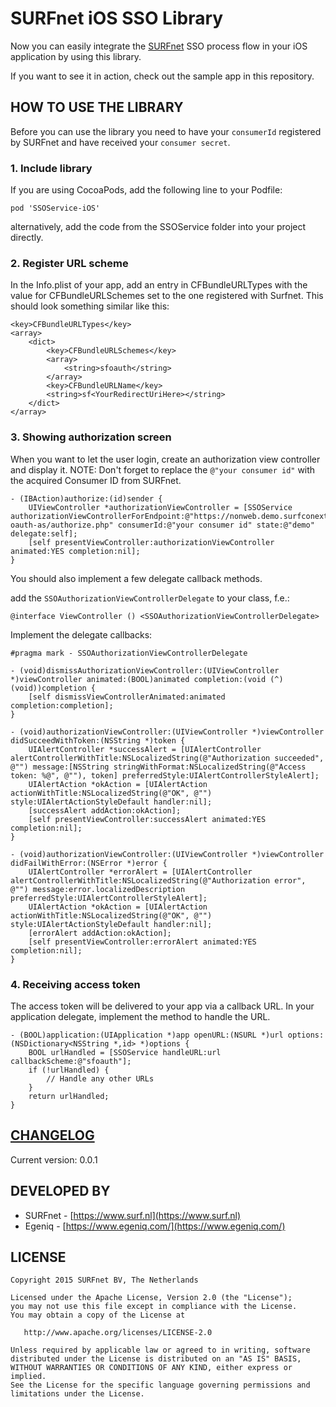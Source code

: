 SURFnet iOS SSO Library
===================================================

Now you can easily integrate the [SURFnet](https://www.surf.nl) SSO process flow in your iOS application by using this library.

If you want to see it in action, check out the sample app in this repository.


HOW TO USE THE LIBRARY
-----

Before you can use the library you need to have your `consumerId` registered by SURFnet and have received your `consumer secret`.

### 1. Include library

If you are using CocoaPods, add the following line to your Podfile:

    pod 'SSOService-iOS'

alternatively, add the code from the SSOService folder into your project directly.

### 2. Register URL scheme

In the Info.plist of your app, add an entry in CFBundleURLTypes with the value for CFBundleURLSchemes set to the one registered with Surfnet.
This should look something similar like this:

    <key>CFBundleURLTypes</key>
    <array>
		<dict>
			<key>CFBundleURLSchemes</key>
			<array>
				<string>sfoauth</string>
			</array>
			<key>CFBundleURLName</key>
			<string>sf<YourRedirectUriHere></string>
		</dict>
    </array>

### 3. Showing authorization screen

When you want to let the user login, create an authorization view controller and display it.
NOTE: Don't forget to replace the `@"your consumer id"` with the acquired Consumer ID from SURFnet.

    - (IBAction)authorize:(id)sender {
        UIViewController *authorizationViewController = [SSOService authorizationViewControllerForEndpoint:@"https://nonweb.demo.surfconext.nl/php-oauth-as/authorize.php" consumerId:@"your consumer id" state:@"demo" delegate:self];
        [self presentViewController:authorizationViewController animated:YES completion:nil];
    }

You should also implement a few delegate callback methods.

add the `SSOAuthorizationViewControllerDelegate` to your class, f.e.:

    @interface ViewController () <SSOAuthorizationViewControllerDelegate>
    
Implement the delegate callbacks:

    #pragma mark - SSOAuthorizationViewControllerDelegate

    - (void)dismissAuthorizationViewController:(UIViewController *)viewController animated:(BOOL)animated completion:(void (^)(void))completion {
        [self dismissViewControllerAnimated:animated completion:completion];
    }

    - (void)authorizationViewController:(UIViewController *)viewController didSucceedWithToken:(NSString *)token {
        UIAlertController *successAlert = [UIAlertController alertControllerWithTitle:NSLocalizedString(@"Authorization succeeded", @"") message:[NSString stringWithFormat:NSLocalizedString(@"Access token: %@", @""), token] preferredStyle:UIAlertControllerStyleAlert];
        UIAlertAction *okAction = [UIAlertAction actionWithTitle:NSLocalizedString(@"OK", @"") style:UIAlertActionStyleDefault handler:nil];
        [successAlert addAction:okAction];
        [self presentViewController:successAlert animated:YES completion:nil];
    }

    - (void)authorizationViewController:(UIViewController *)viewController didFailWithError:(NSError *)error {
        UIAlertController *errorAlert = [UIAlertController alertControllerWithTitle:NSLocalizedString(@"Authorization error", @"") message:error.localizedDescription preferredStyle:UIAlertControllerStyleAlert];
        UIAlertAction *okAction = [UIAlertAction actionWithTitle:NSLocalizedString(@"OK", @"") style:UIAlertActionStyleDefault handler:nil];
        [errorAlert addAction:okAction];
        [self presentViewController:errorAlert animated:YES completion:nil];
    }

### 4. Receiving access token

The access token will be delivered to your app via a callback URL. In your application delegate, implement the method to handle the URL.

    - (BOOL)application:(UIApplication *)app openURL:(NSURL *)url options:(NSDictionary<NSString *,id> *)options {
        BOOL urlHandled = [SSOService handleURL:url callbackScheme:@"sfoauth"];
        if (!urlHandled) {
            // Handle any other URLs
        }
        return urlHandled;
    }



[CHANGELOG](https://github.com/SURFnet/nonweb-sso-ios/blob/master/CHANGELOG.md)
-----

Current version: 0.0.1


DEVELOPED BY
------------

* SURFnet - [https://www.surf.nl](https://www.surf.nl)
* Egeniq - [https://www.egeniq.com/](https://www.egeniq.com/)


LICENSE
-----

    Copyright 2015 SURFnet BV, The Netherlands

    Licensed under the Apache License, Version 2.0 (the "License");
    you may not use this file except in compliance with the License.
    You may obtain a copy of the License at

       http://www.apache.org/licenses/LICENSE-2.0

    Unless required by applicable law or agreed to in writing, software
    distributed under the License is distributed on an "AS IS" BASIS,
    WITHOUT WARRANTIES OR CONDITIONS OF ANY KIND, either express or implied.
    See the License for the specific language governing permissions and
    limitations under the License.